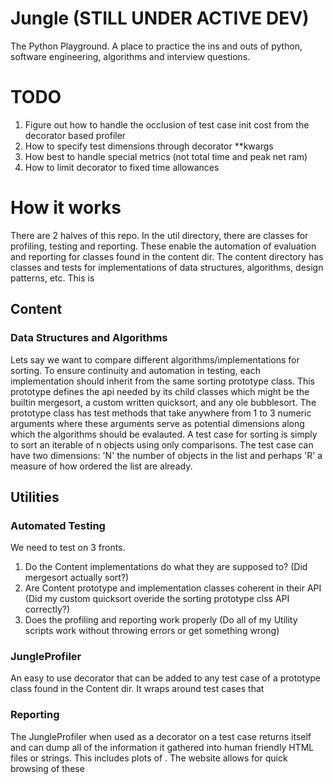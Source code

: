 # Jungle (STILL UNDER ACTIVE DEV)
The Python Playground. A place to practice the ins and outs of python, software engineering, algorithms and interview questions.

# TODO
1. Figure out how to handle the occlusion of test case init cost from the decorator based profiler
2. How to specify test dimensions through decorator **kwargs
3. How best to handle special metrics (not total time and peak net ram)
4. How to limit decorator to fixed time allowances


# How it works
There are 2 halves of this repo. In the util directory, there are classes for profiling, testing and reporting. These enable the automation of evaluation and reporting for classes found in the content dir. The content directory has classes and tests for implementations of data structures, algorithms, design patterns, etc. This is

## Content
### Data Structures and Algorithms
Lets say we want to compare different algorithms/implementations for sorting. To ensure continuity and automation in testing, each implementation should inherit from the same sorting prototype class. This prototype defines the api needed by its child classes which might be the builtin mergesort, a custom written quicksort, and any ole bubblesort. The prototype class has test methods that take anywhere from 1 to 3 numeric arguments where these arguments serve as potential dimensions along which the algorithms should be evalauted. A test case for sorting is simply to sort an iterable of n objects using only comparisons. The test case can have two dimensions: 'N' the number of objects in the list and perhaps 'R' a measure of how ordered the list are already.


## Utilities
### Automated Testing
We need to test on 3 fronts.
1. Do the Content implementations do what they are supposed to? (Did mergesort actually sort?)
2. Are Content prototype and implementation classes coherent in their API (Did my custom quicksort overide the sorting prototype clss API correctly?)
3. Does the profiling and reporting work properly  (Do all of my Utility scripts work without throwing errors or get something wrong)


### JungleProfiler
An easy to use decorator that can be added to any test case of a prototype class found in the Content dir. It wraps around test cases that




### Reporting
The JungleProfiler when used as a decorator on a test case returns itself and can dump all of the information it gathered into human friendly HTML files or strings. This includes plots of . The website allows for quick browsing of these


